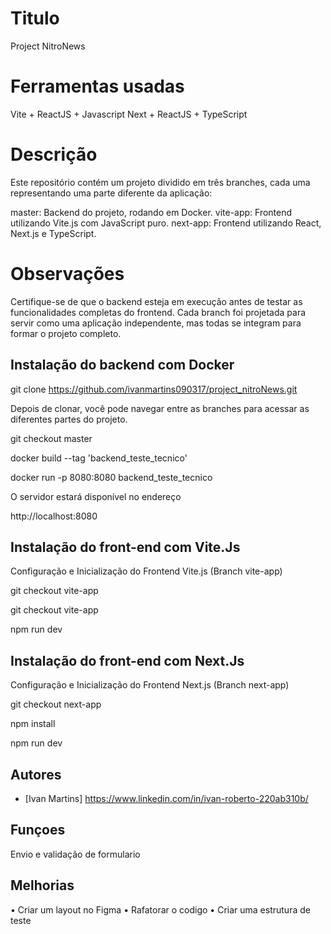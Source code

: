 
# Titulo

Project NitroNews

# Ferramentas usadas

Vite + ReactJS + Javascript 
Next + ReactJS + TypeScript

# Descrição

Este repositório contém um projeto dividido em três branches, cada uma representando uma parte diferente da aplicação:

master: Backend do projeto, rodando em Docker.
vite-app: Frontend utilizando Vite.js com JavaScript puro.
next-app: Frontend utilizando React, Next.js e TypeScript.

# Observações 
Certifique-se de que o backend esteja em execução antes de testar as funcionalidades completas do frontend.
Cada branch foi projetada para servir como uma aplicação independente, mas todas se integram para formar o projeto completo.

## Instalação do backend com Docker

git clone https://github.com/ivanmartins090317/project_nitroNews.git

Depois de clonar, você pode navegar entre as branches para acessar as diferentes partes do projeto.

git checkout master

docker build --tag 'backend_teste_tecnico' 

docker run -p 8080:8080 backend_teste_tecnico

O servidor estará disponível no endereço 

http://localhost:8080

## Instalação do front-end com Vite.Js

Configuração e Inicialização do Frontend Vite.js (Branch vite-app)

git checkout vite-app

git checkout vite-app

npm run dev

## Instalação do front-end com Next.Js

Configuração e Inicialização do Frontend Next.js (Branch next-app)

git checkout next-app

npm install

npm run dev
## Autores

- [Ivan Martins] https://www.linkedin.com/in/ivan-roberto-220ab310b/


## Funçoes

Envio e validação de formulario


## Melhorias

• Criar um layout no Figma
• Rafatorar o codigo
• Criar uma estrutura de teste

